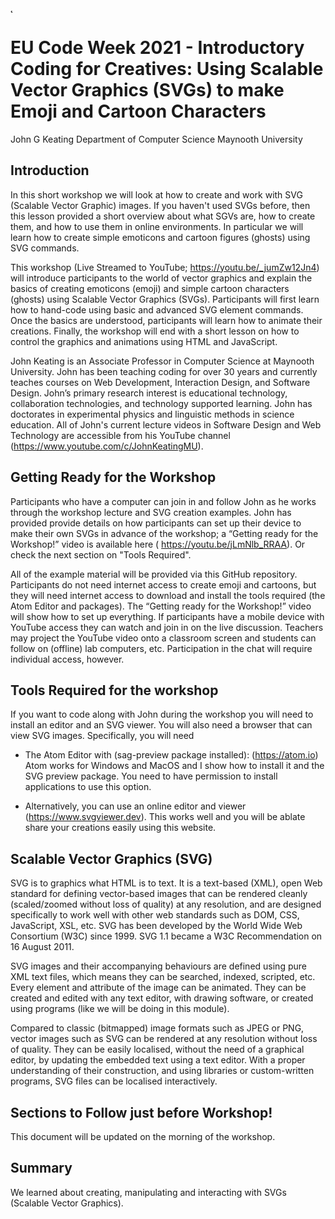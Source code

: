 ˛
# EU Code Week 2021 - Introductory Coding for Creatives: Using Scalable Vector Graphics (SVGs) to make Emoji and Cartoon Characters

John G Keating
Department of Computer Science
Maynooth University


## Introduction

In this short workshop we will look at how to create and work with SVG (Scalable Vector Graphic) images. If you haven't used SVGs before, then this lesson provided a short overview about what SGVs are, how to create them, and how to use them in online environments. In particular we will learn how to create simple emoticons and cartoon figures (ghosts) using SVG commands. 

This workshop (Live Streamed to YouTube; https://youtu.be/_jumZw12Jn4) will introduce participants to the world of vector graphics and explain the basics of creating emoticons (emoji) and simple cartoon characters (ghosts) using Scalable Vector Graphics (SVGs). Participants will first learn how to hand-code using basic and advanced SVG element commands. Once the basics are understood, participants will learn how to animate their creations. Finally, the workshop will end with a short lesson on how to control the graphics and animations using HTML and JavaScript. 

John Keating is an Associate Professor in Computer Science at Maynooth University. John has been teaching coding for over 30 years and currently teaches courses on Web Development, Interaction Design, and Software Design. John’s primary research interest is educational technology, collaboration technologies, and technology supported learning. John has doctorates in experimental physics and linguistic methods in science education. All of John's current lecture videos in Software Design and Web Technology are accessible from his YouTube channel (https://www.youtube.com/c/JohnKeatingMU).

## Getting Ready for the Workshop

Participants who have a computer can join in and follow John as he works through the workshop lecture and SVG creation examples. John has provided provide details on how participants can set up their device to make their own SVGs in advance of the workshop; a “Getting ready for the Workshop!” video is available here ( https://youtu.be/jLmNlb_RRAA). Or check the next section on "Tools Required".

All of the example material will be provided via this GitHub repository. Participants do not need internet access to create emoji and cartoons, but they will need internet access to download and install the tools required (the Atom Editor and packages). The “Getting ready for the Workshop!” video will show how to set up everything. If participants have a mobile device with YouTube access they can watch and join in on the live discussion. Teachers may project the YouTube video onto a classroom screen and students can follow on (offline) lab computers, etc. Participation in the chat will require individual access, however.

## Tools Required for the workshop

If you want to code along with John during the workshop you will need to install an editor and an SVG viewer. You will also need a browser that can view SVG images. Specifically, you will need

- The Atom Editor with (sag-preview package installed): (https://atom.io) Atom works for Windows and MacOS and I show how to install it and the SVG preview package. You need to have permission to install applications to use this option.

- Alternatively, you can use an online editor and viewer (https://www.svgviewer.dev). This works well and you will be ablate share your creations easily using this website.


## Scalable Vector Graphics (SVG)

SVG is to graphics what HTML is to text. It is a text-based (XML), open Web standard for defining vector-based images that can be rendered cleanly (scaled/zoomed without loss of quality) at any resolution, and are designed specifically to work well with other web standards such as DOM, CSS, JavaScript, XSL, etc. SVG has been developed by the World Wide Web Consortium (W3C) since 1999. SVG 1.1 became a W3C Recommendation on 16 August 2011.

SVG images and their accompanying behaviours are defined using pure XML text files, which means they can be searched, indexed, scripted, etc. Every element and attribute of the image can be animated. They can be created and edited with any text editor, with drawing software, or created using programs (like we will be doing in this module).

Compared to classic (bitmapped) image formats such as JPEG or PNG, vector images such as SVG can be rendered at any resolution without loss of quality. They can be easily localised,  without the need of a graphical editor, by updating the embedded text using a text editor. With a proper understanding of their construction, and using libraries or custom-written programs, SVG files can be localised interactively.

## Sections to Follow just before Workshop!

This document will be updated on the morning of the workshop.

## Summary

We learned about creating, manipulating and interacting with SVGs (Scalable Vector Graphics).
